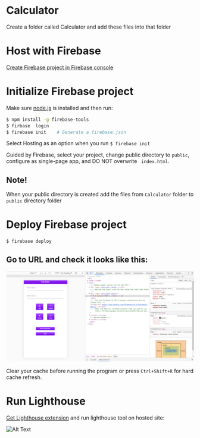 # Calculator
Create a folder called Calculator and add these files into that folder 

# Host with Firebase
[Create Firebase project in Firebase console](https://firebase.google.com/docs/web/setup)

# Initialize Firebase project
Make sure [node.js](https://nodejs.org/en/) is installed and then run:

```bash
$ npm install -g firebase-tools
$ firbase  login
$ firebase init    # Generate a firebase.json 
```
Select Hosting as an option when you run 
``` $ firebase init ```

Guided by Firebase, select your project, change public directory to ``` public ```,
configure as single-page app, and DO NOT overwrite ``` index.html```.

## Note!
When your public directory is created add the files from ```Calculator``` folder to ```public``` directory folder

# Deploy Firebase project

```bash
$ firebase deploy
```

## Go to URL and check it looks like this:

![Calculator](https://github.com/naidupushpanjali/Assignment/blob/master/Calculator.png)

Clear your cache before running the program or press ```Ctrl+Shift+R``` for hard cache refresh.

# Run Lighthouse

[Get Lighthouse extension](https://chrome.google.com/webstore/detail/lighthouse/blipmdconlkpinefehnmjammfjpmpbjk?hl=en) and run lighthouse tool on hosted site:

![Alt Text]()
